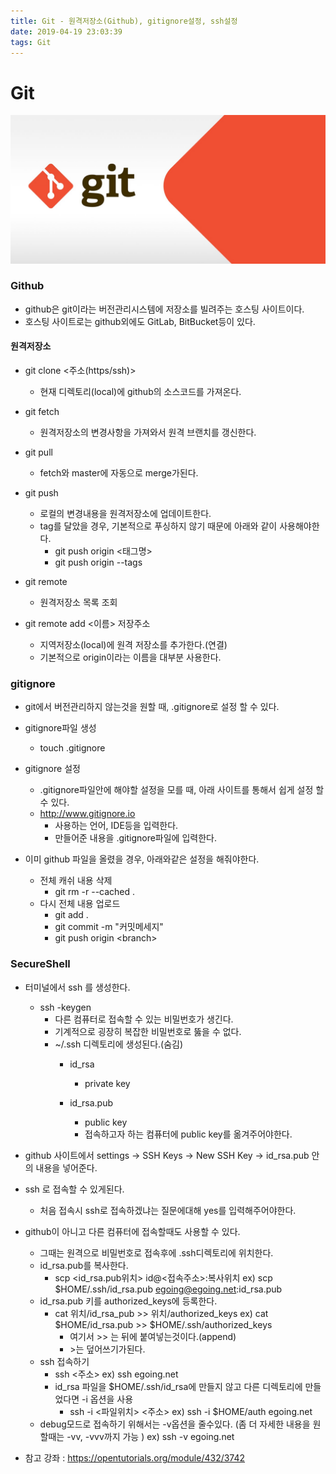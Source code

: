 ```yaml
---
title: Git - 원격저장소(Github), gitignore설정, ssh설정
date: 2019-04-19 23:03:39
tags: Git
---
```

# Git 
![gitlogo](/images/git_logo.png)

### Github
- github은 git이라는 버전관리시스템에 저장소를 빌려주는 호스팅 사이트이다.
- 호스팅 사이트로는 github외에도 GitLab, BitBucket등이 있다.

#### 원격저장소
- git clone <주소(https/ssh)>
    - 현재 디렉토리(local)에 github의 소스코드를 가져온다.

- git fetch
    - 원격저장소의 변경사항을 가져와서 원격 브랜치를 갱신한다.

- git pull
    - fetch와 master에 자동으로 merge가된다.
    
- git push
    -  로컬의 변경내용을 원격저장소에 업데이트한다.
    - tag를 달았을 경우, 기본적으로 푸싱하지 않기 때문에 아래와 같이 사용해야한다. 
        - git push origin <태그명>
        - git push origin --tags

- git remote
    - 원격저장소 목록 조회

- git remote add <이름> 저장주소
    - 지역저장소(local)에 원격 저장소를 추가한다.(연결)
    - 기본적으로 origin이라는 이름을 대부분 사용한다.

### gitignore
- git에서 버전관리하지 않는것을 원할 때, .gitignore로 설정 할 수 있다.
- gitignore파일 생성
    - touch  \.gitignore

- gitignore 설정
    - \.gitignore파일안에 해야할 설정을 모를 때, 아래 사이트를 통해서 쉽게 설정 할 수 있다.
    - http://www.gitignore.io
        - 사용하는 언어, IDE등을 입력한다.
        - 만들어준 내용을 .gitignore파일에 입력한다.
        
- 이미 github 파일을 올렸을 경우, 아래와같은 설정을 해줘야한다.
    - 전체 캐쉬 내용 삭제
        - git rm -r \--cached \.
    - 다시 전체 내용 업로드
        - git add .
        - git commit -m "커밋메세지"
        - git push origin <branch\>

### SecureShell
- 터미널에서 ssh 를 생성한다.
    - ssh -keygen
        - 다른 컴퓨터로 접속할 수 있는 비밀번호가 생긴다.
        - 기계적으로 굉장히 복잡한 비밀번호로 뚫을 수 없다.
        - ~/.ssh 디렉토리에 생성된다.(숨김)
            - id_rsa
                - private key
                
            - id_rsa.pub
                - public key
                - 접속하고자 하는 컴퓨터에 public key를 옮겨주어야한다.
- github 사이트에서 settings → SSH Keys → New SSH Key → id_rsa.pub 안의 내용을 넣어준다. 
- ssh 로 접속할 수 있게된다.
    - 처음 접속시 ssh로 접속하겠냐는 질문에대해 yes를 입력해주어야한다.

- github이 아니고 다른 컴퓨터에 접속할때도 사용할 수 있다.
    - 그때는 원격으로 비밀번호로 접속후에 .ssh디렉토리에 위치한다.
    - id_rsa.pub를 복사한다.
        - scp <id_rsa.pub위치\> id@<접속주소\>:복사위치
        ex)  scp $HOME/.ssh/id_rsa.pub egoing@egoing.net:id_rsa.pub
    - id_rsa.pub 키를 authorized_keys에 등록한다.
        - cat 위치/id_rsa_pub >> 위치/authorized_keys
        ex)  cat $HOME/id_rsa.pub >> $HOME/.ssh/authorized_keys
            - 여기서 >> 는 뒤에 붙여넣는것이다.(append)
            - \>는 덮어쓰기가된다.
    - ssh 접속하기
        - ssh <주소\>
        ex) ssh egoing.net
        -  id_rsa 파일을 $HOME/.ssh/id_rsa에 만들지 않고 다른 디렉토리에 만들었다면 -i 옵션을 사용
            - ssh -i <파일위치\> <주소\>
            ex)  ssh -i $HOME/auth egoing.net
    - debug모드로 접속하기 위해서는 -v옵션을 줄수있다. (좀 더 자세한 내용을 원할때는 -vv, -vvv까지 가능 )
    ex)  ssh -v egoing.net
    
- 참고 강좌 : https://opentutorials.org/module/432/3742

